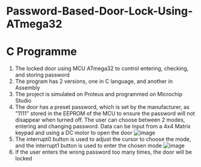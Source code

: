 # Password-Based-Door-Lock-Using-ATmega32
# C Programme
1. The locked door using MCU ATmega32 to control entering, checking, and storing password
2. The program has 2 versions, one in C language, and another in Assembly
3. The project is simulated on Proteus and programmed on Microchip Studio
4. The door has a preset password, which is set by the manufacturer, as "1111" stored in the EEPROM of the MCU to ensure the password will not disappear when turned off. The user can choose between 2 modes, entering and changing password. Data can be input from a 4x4 Matrix keypad and using a DC motor to open the door
   ![image](https://github.com/doanminh2203/Lock-Door-Using-ATmega32/assets/153622274/4698faee-626d-4ab1-b472-48d4a387e163)
6. The interrupt0 button is used to adjust the cursor to choose the mode, and the interrupt1 button is used to enter the chosen mode
   ![image](https://github.com/doanminh2203/Lock-Door-Using-ATmega32/assets/153622274/62148e92-14f5-45af-b91a-460d93942153)
7. If the user enters the wrong password too many times, the door will be locked
